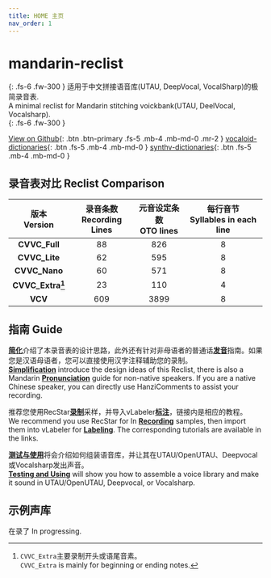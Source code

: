 ```yaml
---
title: HOME 主页
nav_order: 1
---
```


# mandarin-reclist

{: .fs-6 .fw-300 } 
适用于中文拼接语音库(UTAU, DeepVocal, VocalSharp)的极简录音表.  
A minimal reclist for Mandarin stitching voickbank(UTAU, DeelVocal, Vocalsharp).  
{: .fs-6 .fw-300 } 

[View on Github](https://github.com/Slidingwall/mandarin-reclist/){: .btn .btn-primary .fs-5 .mb-4 .mb-md-0 .mr-2 }   [vocaloid-dictionaries](/vocaloid-dictionaries/){: .btn .fs-5 .mb-4 .mb-md-0 }   [synthv-dictionaries](/synthv-dictionaries/){: .btn .fs-5 .mb-4 .mb-md-0 } 

## 录音表对比 Reclist Comparison

| 版本<br/>Version | 录音条数<br/>Recording Lines | 元音设定条数<br/>OTO lines | 每行音节<br/>Syllables in each line |
| :--------------------: | :--------------------------------: | :------------------------------: | :---------------------------------------: |
| **CVVC_Full** | 88 | 826 | 8 |
| **CVVC_Lite** | 62 | 595 | 8 |
| **CVVC_Nano** | 60 | 571 | 8 |
| **CVVC_Extra[^1]** | 23 | 110 | 4 |
| **VCV** | 609 | 3899 | 8 |


[^1]: `CVVC_Extra`主要录制开头或语尾音素。  
      `CVVC_Extra` is mainly for beginning or ending notes.  

## 指南 Guide

[**简化**](/mandarin-reclist/simplification)介绍了本录音表的设计思路，此外还有针对非母语者的普通话[**发音**](/mandarin-reclist/pronunciation)指南。如果您是汉语母语者，您可以直接使用汉字注释辅助您的录制。  
[**Simplification**](/mandarin-reclist/simplification) introduce the design ideas of this Reclist, there is also a Mandarin [**Pronunciation**](/mandarin-reclist/pronunciation) guide for non-native speakers. If you are a native Chinese speaker, you can directly use HanziComments to assist your recording.   

推荐您使用RecStar[**录制**](/mandarin-reclist/recording)采样，并导入vLabeler[**标注**](/mandarin-reclist/producing)，链接内是相应的教程。  
We recommend you use RecStar for In [**Recording**](/mandarin-reclist/recording) samples, then import them into vLabeler for [**Labeling**](/mandarin-reclist/producing). The corresponding tutorials are available in the links.  

[**测试与使用**](/mandarin-reclist/using)将会介绍如何组装语音库，并让其在UTAU/OpenUTAU、Deepvocal或Vocalsharp发出声音。  
[**Testing and Using**](/mandarin-reclist/using) will show you how to assemble a voice library and make it sound in UTAU/OpenUTAU, Deepvocal, or Vocalsharp.

## 示例声库

在录了 In progressing.



